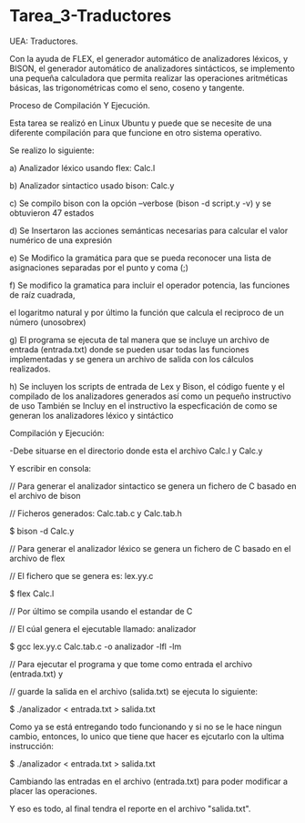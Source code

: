 # Tarea_3-Traductores

UEA: Traductores.

Con la ayuda de FLEX, el generador automático de analizadores léxicos, y BISON, el generador automático de analizadores sintácticos, se implemento
una pequeña calculadora que permita realizar las operaciones aritméticas básicas, las trigonométricas como el seno, coseno y tangente.

Proceso de Compilación Y Ejecución.

Esta tarea se realizó en Linux Ubuntu y puede que se necesite de una diferente compilación
para que funcione en otro sistema operativo.

Se realizo lo siguiente:

a) Analizador léxico usando flex: Calc.l

b) Analizador sintactico usado bison: Calc.y

c) Se compilo bison con la opción –verbose (bison -d script.y -v) y se obtuvieron 47 estados

d) Se Insertaron las acciones semánticas necesarias para calcular el valor numérico de una expresión

e) Se Modifico la gramática para que se pueda reconocer una lista de asignaciones separadas por el punto y coma (;)

f) Se modifico la gramatica para incluir el operador potencia, las funciones de raíz cuadrada,

el logaritmo natural y por último la función que calcula el reciproco de un número (unosobrex)

g) El programa se ejecuta de tal manera que se incluye un archivo de entrada (entrada.txt)
donde se pueden usar todas las funciones implementadas y se genera un archivo de salida
con los cálculos realizados.

h) Se incluyen los scripts de entrada de Lex y Bison, el código fuente y el
compilado de los analizadores generados así como un pequeño instructivo de uso
También se Incluy en el instructivo la especficación de como se generan los analizadores léxico y sintáctico

Compilación y Ejecución:

-Debe situarse en el directorio donde esta el archivo Calc.l y Calc.y

Y escribir en consola:

// Para generar el analizador sintactico se genera un fichero de C basado en el archivo de bison

// Ficheros generados: Calc.tab.c y Calc.tab.h

$ bison -d Calc.y

//  Para generar el analizador léxico se genera un fichero de C basado en el archivo de flex

// El fichero que se genera es: lex.yy.c

$ flex Calc.l

// Por último se compila usando el estandar de C

// El cúal genera el ejecutable llamado: analizador

$ gcc lex.yy.c Calc.tab.c -o analizador -lfl -lm

// Para ejecutar el programa y que tome como entrada el archivo (entrada.txt) y

// guarde la salida en el archivo (salida.txt) se ejecuta lo siguiente:

$ ./analizador < entrada.txt > salida.txt

Como ya se está entregando todo funcionando y si no se le hace ningun cambio, entonces, lo unico que tiene que hacer es ejcutarlo con la ultima instrucción:

$ ./analizador < entrada.txt > salida.txt

Cambiando las entradas en el archivo (entrada.txt) para poder modificar a placer las operaciones.

Y eso es todo, al final tendra el reporte en el archivo "salida.txt".
